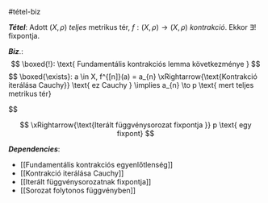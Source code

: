 #tétel-biz  

***Tétel***: Adott $(X, \rho)$ *teljes* metrikus tér, $f: (X, \rho) \to (X, \rho)$ *kontrakció*.
Ekkor $\exists!$ fixpontja.


***Biz***.:
$$
\boxed{!}: \text{ Fundamentális kontrakciós lemma következménye }
$$
$$
\boxed{\exists}: a \in X, f^{[n]}(a) = a_{n} \xRightarrow{\text{Kontrakció iterálása Cauchy}} \text{ ez Cauchy  } \implies a_{n} \to p \text{ mert teljes metrikus tér}

$$

$$
\xRightarrow{\text{Iterált függvénysorozat fixpontja }} p \text{ egy fixpont}
$$

***Dependencies***:
- [[Fundamentális kontrakciós egyenlőtlenség]]
- [[Kontrakció iterálása Cauchy]]
- [[Iterált függvénysorozatnak fixpontja]]
- [[Sorozat folytonos függvényben]]